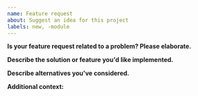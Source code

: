 ```yaml
---
name: Feature request
about: Suggest an idea for this project
labels: new, -module 
---
```


**Is your feature request related to a problem? Please elaborate.**
<!-- A clear and concise description of what the problem is. Ex. I'm always frustrated when [...] -->

**Describe the solution or feature you'd like implemented.**
<!-- A clear and concise description of what you want to happen. -->

**Describe alternatives you've considered.**
<!-- A clear and concise description of any alternative solutions or features you've considered. -->

**Additional context:**
<!-- Add any other context or media about the feature request here. -->
